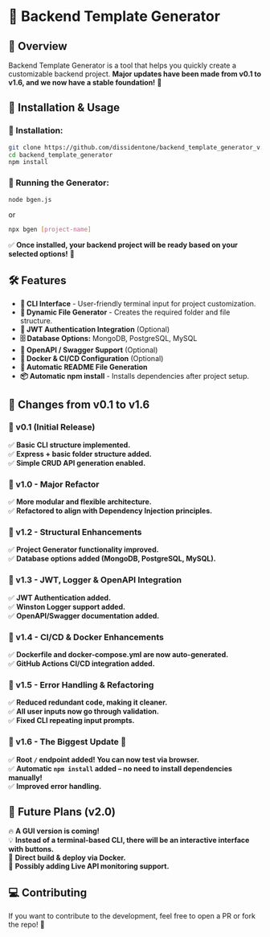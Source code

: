 # 🚀 Backend Template Generator

## 📖 Overview
Backend Template Generator is a tool that helps you quickly create a customizable backend project. **Major updates have been made from v0.1 to v1.6, and we now have a stable foundation!** 🚀

## 🚀 Installation & Usage
### 📌 Installation:
```sh
git clone https://github.com/dissidentone/backend_template_generator_v.0.1.git
cd backend_template_generator
npm install
```

### 📌 Running the Generator:
```sh
node bgen.js
```
or
```sh
npx bgen [project-name]
```

✅ **Once installed, your backend project will be ready based on your selected options!** 🎉

## 🛠 Features
- **🔧 CLI Interface** - User-friendly terminal input for project customization.
- **📂 Dynamic File Generator** - Creates the required folder and file structure.
- **🔑 JWT Authentication Integration** (Optional)
- **🗄️ Database Options:** MongoDB, PostgreSQL, MySQL
- **📜 OpenAPI / Swagger Support** (Optional)
- **🐳 Docker & CI/CD Configuration** (Optional)
- **📜 Automatic README File Generation**
- **📦 Automatic npm install** - Installs dependencies after project setup.

## 📌 Changes from v0.1 to v1.6
### 🔹 v0.1 (Initial Release)
✅ **Basic CLI structure implemented.**  
✅ **Express + basic folder structure added.**  
✅ **Simple CRUD API generation enabled.**  

### 🔹 v1.0 - Major Refactor
✅ **More modular and flexible architecture.**  
✅ **Refactored to align with Dependency Injection principles.**  

### 🔹 v1.2 - Structural Enhancements
✅ **Project Generator functionality improved.**  
✅ **Database options added (MongoDB, PostgreSQL, MySQL).**  

### 🔹 v1.3 - JWT, Logger & OpenAPI Integration
✅ **JWT Authentication added.**  
✅ **Winston Logger support added.**  
✅ **OpenAPI/Swagger documentation added.**  

### 🔹 v1.4 - CI/CD & Docker Enhancements
✅ **Dockerfile and docker-compose.yml are now auto-generated.**  
✅ **GitHub Actions CI/CD integration added.**  

### 🔹 v1.5 - Error Handling & Refactoring
✅ **Reduced redundant code, making it cleaner.**  
✅ **All user inputs now go through validation.**  
✅ **Fixed CLI repeating input prompts.**  

### 🔹 v1.6 - The Biggest Update 🚀
✅ **Root `/` endpoint added! You can now test via browser.**  
✅ **Automatic `npm install` added – no need to install dependencies manually!**  
✅ **Improved error handling.**  

## 🎯 Future Plans (v2.0)
🔥 **A GUI version is coming!**  
💡 **Instead of a terminal-based CLI, there will be an interactive interface with buttons.**  
🐳 **Direct build & deploy via Docker.**  
📡 **Possibly adding Live API monitoring support.**  

## 💻 Contributing
If you want to contribute to the development, feel free to open a PR or fork the repo! 💪
